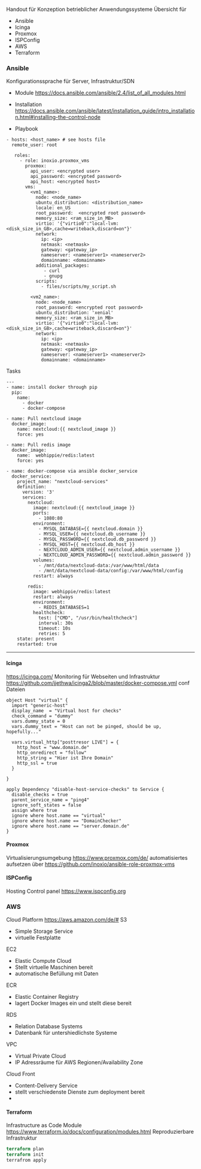 Handout für Konzeption betrieblicher Anwendungssysteme
Übersicht für 
* Ansible
* Icinga
* Proxmox
* ISPConfig
* AWS
* Terraform

### Ansible
Konfigurationssprache für Server, Infrastruktur/SDN 

* Module
https://docs.ansible.com/ansible/2.4/list_of_all_modules.html 
* Installation
https://docs.ansible.com/ansible/latest/installation_guide/intro_installation.html#installing-the-control-node

* Playbook

```Ansible
- hosts: <host_name> # see hosts file
  remote_user: root

   roles:
     - role: inoxio.proxmox_vms
       proxmox:
         api_user: <encrypted user>
         api_password: <encrypted password>
         api_host: <encrypted host>
       vms:
         <vm1_name>:
           node: <node_name>
           ubuntu_distribution: <distribution_name>
           locale: en_US
           root_password:  <encrypted root password>
           memory_size: <ram_size_in_MB>
           virtio: '{"virtio0":"local-lvm:<disk_size_in_GB>,cache=writeback,discard=on"}'
           network:
             ip: <ip>
             netmask: <netmask>
             gateway: <gateway_ip>
             nameserver: <nameserver1> <nameserver2>
             domainname: <domainname>
           additional_packages:
              - curl
              - gnupg
           scripts:
             - files/scripts/my_script.sh

         <vm2_name>:
           node: <node_name>
           root_password: <encrypted root password>
           ubuntu_distribution: 'xenial'
           memory_size: <ram_size_in_MB>
           virtio: '{"virtio0":"local-lvm:<disk_size_in_GB>,cache=writeback,discard=on"}'
           network:
             ip: <ip>
             netmask: <netmask>
             gateway: <gateway_ip>
             nameserver: <nameserver1> <nameserver2>
             domainname: <domainname>
```
Tasks
```Ànsible
---
- name: install docker through pip
  pip:
    name:
      - docker
      - docker-compose

- name: Pull nextcloud image
  docker_image:
    name: nextcloud:{{ nextcloud_image }}
    force: yes

- name: Pull redis image
  docker_image:
    name:  webhippie/redis:latest
    force: yes

- name: docker-compose via ansible docker_service
  docker_service:
    project_name: "nextcloud-services"
    definition:
      version: '3'
      services:
        nextcloud:
          image: nextcloud:{{ nextcloud_image }}
          ports:
            - 1080:80
          environment:
            - MYSQL_DATABASE={{ nextcloud.domain }}
            - MYSQL_USER={{ nextcloud.db_username }}
            - MYSQL_PASSWORD={{ nextcloud.db_password }}
            - MYSQL_HOST={{ nextcloud.db_host }}
            - NEXTCLOUD_ADMIN_USER={{ nextcloud.admin_username }}
            - NEXTCLOUD_ADMIN_PASSWORD={{ nextcloud.admin_password }}
          volumes:
            - /mnt/data/nextcloud-data:/var/www/html/data
            - /mnt/data/nextcloud-data/config:/var/www/html/config
          restart: always

        redis:
          image: webhippie/redis:latest
          restart: always
          environment:
            - REDIS_DATABASES=1
          healthcheck:
            test: ["CMD", "/usr/bin/healthcheck"]
            interval: 30s
            timeout: 10s
            retries: 5
    state: present
    restarted: true

```


----------------------------------------------------------------------
#### Icinga
https://icinga.com/ 
Monitoring für Webseiten und Infrastruktur
https://github.com/jjethwa/icinga2/blob/master/docker-compose.yml
conf Dateien

``` Conf
object Host "virtual" {
  import "generic-host"
  display_name  = "Virtual host for checks"
  check_command = "dummy"
  vars.dummy_state = 0
  vars.dummy_text = "Host can not be pinged, should be up, hopefully..."

  vars.virtual_http["posttresor LIVE"] = {
    http_host = "www.domain.de"
    http_onredirect = "follow"
    http_string = "Hier ist Ihre Domain"
    http_ssl = true
  }

}

apply Dependency "disable-host-service-checks" to Service {
  disable_checks = true
  parent_service_name = "ping4"
  ignore_soft_states = false
  assign where true
  ignore where host.name == "virtual"
  ignore where host.name == "DomainChecker"
  ignore where host.name == "server.domain.de"
}

```
#### Proxmox
Virtualisierungsumgebung
https://www.proxmox.com/de/
automatisiertes aufsetzen über 
https://github.com/inoxio/ansible-role-proxmox-vms

#### ISPConfig
Hosting Control panel
https://www.ispconfig.org 

### AWS
Cloud Platform
https://aws.amazon.com/de/# 
S3

* Simple Storage Service 
* virtuelle Festplatte

EC2
 * Elastic Compute Cloud
 * Stellt virtuelle Maschinen bereit 
 * automatische Befüllung mit Daten
 
ECR
 * Elastic Container Registry
 * lagert Docker Images ein und stellt diese bereit 
 
RDS
 * Relation Database Systems
 * Datenbank für untershiedlichste Systeme
 
VPC
 * Virtual Private Cloud
 * IP Adressräume für AWS Regionen/Availability Zone
 
Cloud Front
 * Content-Delivery Service
 * stellt verschiedenste Dienste zum deployment bereit 
 * 

#### Terraform
Infrastructure as Code 
Module
https://www.terraform.io/docs/configuration/modules.html 
Reproduzierbare Infrastruktur

``` Terraform
terraform plan
terraform init
terrafrom apply
```
